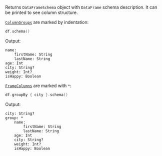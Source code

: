 [//]: # (title: schema)

<!---IMPORT org.jetbrains.kotlinx.dataframe.samples.api.Analyze-->

Returns `DataFrameSchema` object with `DataFrame` schema description. It can be printed to see column structure.

[`ColumnGroups`](DataColumn.md#columngroup) are marked by indentation:

<!---FUN schema-->

```kotlin
df.schema()
```

<!---END-->

Output:

```
name:
    firstName: String
    lastName: String
age: Int
city: String?
weight: Int?
isHappy: Boolean
```

[`FrameColumns`](DataColumn.md#framecolumn) are marked with `*`:

<!---FUN schemaGroupBy-->

```kotlin
df.groupBy { city }.schema()
```

<!---END-->

Output:

```
city: String?
group: *
    name:
        firstName: String
        lastName: String
    age: Int
    city: String?
    weight: Int?
    isHappy: Boolean
```
